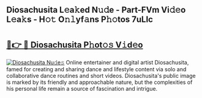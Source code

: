 ## Diosachusita L𝚎a𝚔ed N𝚞𝚍e - Part-FVm Vi𝚍𝚎o L𝚎a𝚔s - H𝚘𝚝 O𝚗𝚕yf𝚊ns P𝚑𝚘tos 7uLIc

# <h2><a href="http://kf469l.oniu.top/?m=Diosachusita">🔗👉 🔴 Diosachusita P𝚑ot𝚘𝚜 V𝚒d𝚎o</a></h2>

[![Diosachusita Nu𝚍e𝚜](https://i.imgur.com/0qMVB7G.gif)](http://kf469l.oniu.top/?m=Diosachusita)
Online entertainer and digital artist Diosachusita, famed for creating and sharing dance and lifestyle content via solo and collaborative dance routines and short videos. Diosachusita's public image is marked by its friendly and approachable nature, but the complexities of his personal life remain a source of fascination and intrigue.  
